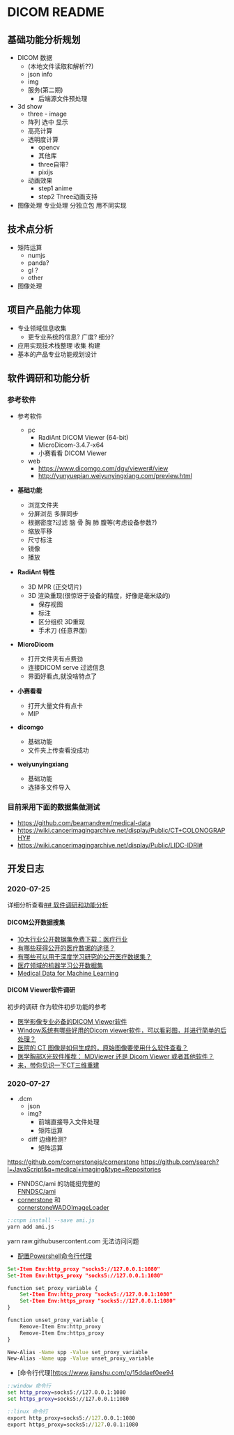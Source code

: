 # DICOM README

## 基础功能分析规划

- DICOM 数据
  - (本地文件读取和解析??)
  - json info
  - img
  - 服务(第二期)
    - 后端源文件预处理
- 3d show
  - three - image
  - 阵列 选中 显示
  - 高亮计算
  - 透明度计算
    - opencv
    - 其他库
    - three自带?
    - pixijs
  - 动画效果
    - step1 anime
    - step2 Three动画支持
- 图像处理 专业处理 分独立包 用不同实现

## 技术点分析
- 矩阵运算
  - numjs
  - panda?
  - gl ?
  - other
- 图像处理

## 项目产品能力体现
- 专业领域信息收集
  - 更专业系统的信息? 广度? 细分?
- 应用实现技术栈整理 收集 构建
- 基本的产品专业功能规划设计

## 软件调研和功能分析
### 参考软件
- 参考软件
  - pc
    - RadiAnt DICOM Viewer (64-bit)
    - MicroDicom-3.4.7-x64
    - 小赛看看 DICOM Viewer
  - web
    - https://www.dicomgo.com/dgv/viewer#/view
    - http://yunyuepian.weiyunyingxiang.com/preview.html

- **基础功能**
  - 浏览文件夹
  - 分屏浏览 多屏同步
  - 根据密度?过滤 脑 骨 胸 肺 腹等(考虑设备参数?)
  - 缩放平移
  - 尺寸标注
  - 镜像
  - 播放
- **RadiAnt 特性**
  - 3D MPR (正交切片)
  - 3D 渲染重现(很惊讶于设备的精度，好像是毫米级的)
    - 保存视图
    - 标注
    - 区分组织 3D重现
    - 手术刀 (任意界面)
- **MicroDicom**
  - 打开文件夹有点费劲
  - 连接DICOM serve 过滤信息
  - 界面好看点,就没啥特点了
- **小赛看看**
  - 打开大量文件有点卡
  - MIP
- **dicomgo**
  - 基础功能
  - 文件夹上传查看没成功
- **weiyunyingxiang**
  - 基础功能
  - 选择多文件导入

### 目前采用下面的数据集做测试
- https://github.com/beamandrew/medical-data
- https://wiki.cancerimagingarchive.net/display/Public/CT+COLONOGRAPHY#
- https://wiki.cancerimagingarchive.net/display/Public/LIDC-IDRI#

## 开发日志

### 2020-07-25
详细分析查看[## 软件调研和功能分析](#软件调研和功能分析)
#### DICOM公开数据搜集
- [10大行业公开数据集免费下载：医疗行业](https://zhuanlan.zhihu.com/p/48415813)
- [有哪些获得公开的医疗数据的途径？](https://www.zhihu.com/question/19969750)
- [有哪些可以用于深度学习研究的公开医疗数据集？](https://www.zhihu.com/question/300750833/answer/1327705112)
- [医疗领域的机器学习公开数据集](https://zhuanlan.zhihu.com/p/85443984)
- [Medical Data for Machine Learning](https://github.com/beamandrew/medical-data)
#### DICOM Viewer软件调研
初步的调研 作为软件初步功能的参考

- [医学影像专业必备的DICOM Viewer软件](https://zhuanlan.zhihu.com/p/114763438)
- [Window系统有哪些好用的Dicom viewer软件，可以看彩图，并进行简单的后处理？](https://www.zhihu.com/question/293851236/answer/488435064)
- [医院的 CT 图像是如何生成的，原始图像要使用什么软件查看？](https://www.zhihu.com/question/21207956/answer/18977885)
- [医学胸部X光软件推荐： MDViewer 还是 Dicom Viewer 或者其他软件？](https://www.zhihu.com/question/63423193/answer/223216358)
- [来，带你见识一下CT三维重建](https://blog.csdn.net/fanhenghui/article/details/51036422)

### 2020-07-27
- .dcm
  - json
  - img?
    - 前端直接导入文件处理
    - 矩阵运算
  - diff 边缘检测?
    - 矩阵运算

https://github.com/cornerstonejs/cornerstone
https://github.com/search?l=JavaScript&q=medical+imaging&type=Repositories

- FNNDSC/ami 的功能挺完整的  
  [FNNDSC/ami](https://github.com/FNNDSC/ami)
- [cornerstone](https://github.com/cornerstonejs/cornerstone) 和  
  [cornerstoneWADOImageLoader](https://github.com/cornerstonejs/cornerstoneWADOImageLoader)

```cmd
::cnpm install --save ami.js
yarn add ami.js
```

yarn raw.githubusercontent.com 无法访问问题
- [配置Powershell命令行代理](https://www.dazhuanlan.com/2019/11/20/5dd55fabe0bce/)
```cmd
Set-Item Env:http_proxy "socks5://127.0.0.1:1080"
Set-Item Env:https_proxy "socks5://127.0.0.1:1080"

function set_proxy_variable {
	Set-Item Env:http_proxy "socks5://127.0.0.1:1080"  
	Set-Item Env:https_proxy "socks5://127.0.0.1:1080" 
}

function unset_proxy_variable {
    Remove-Item Env:http_proxy
    Remove-Item Env:https_proxy
}

New-Alias -Name spp -Value set_proxy_variable
New-Alias -Name upp -Value unset_proxy_variable

```
- [命令行代理]https://www.jianshu.com/p/15ddaef0ee94
```cmd
::window 命令行
set http_proxy=socks5://127.0.0.1:1080
set https_proxy=socks5://127.0.0.1:1080

::linux 命令行
export http_proxy=socks5://127.0.0.1:1080
export https_proxy=socks5://127.0.0.1:1080
```